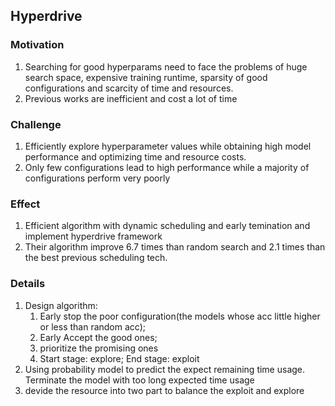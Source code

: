 ## Hyperdrive

### Motivation
1. Searching for good hyperparams need to face the problems of huge search space, expensive training runtime, sparsity of good
configurations and scarcity of time and resources.
2. Previous works are inefficient and cost a lot of time 

### Challenge
1. Efficiently explore hyperparameter values while obtaining high model performance and optimizing time and resource costs.
2. Only few configurations lead to high performance while a majority of configurations perform very poorly

### Effect
1. Efficient algorithm with dynamic scheduling and early temination and implement hyperdrive framework
2. Their algorithm improve 6.7 times than random search and 2.1 times than the best previous scheduling tech.

### Details
1. Design algorithm: 
   1. Early stop the poor configuration(the models whose acc little higher or less than random acc); 
   2. Early Accept the good ones; 
   3. prioritize the promising ones
   4. Start stage: explore; End stage: exploit
2. Using probability model to predict the expect remaining time usage. Terminate the model with too long expected time usage
3. devide the resource into two part to balance the exploit and explore